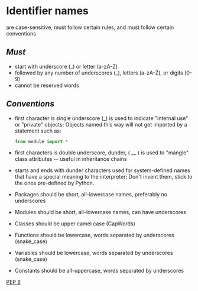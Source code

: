 # Identifier names

are case-sensitive, must follow certain rules, and must follow certain conventions

## *Must*

- start with underscore (_) or letter (a-zA-Z)
- followed by any number of underscores (_), letters (a-zA-Z), or digits (0-9)
- cannot be reserved words

## *Conventions*

- first character is single underscore (_) is used to indicate "internal use"
or "private" objects; Objects named this way will not get imported by a
statement such as:

    ```python
    from module import *
    ```

- first characters is double underscore, dunder, ( __ ) is used to "mangle"
class attributes -- useful in inheritance chains
- starts and ends with dunder characters used for system-defined names that
have a special meaning to the interpreter; Don't invent them, stick to the ones
pre-defined by Python.
- Packages should be short, all-lowercase names, preferably no underscores
- Modules should be short, all-lowercase names, can have underscores
- Classes should be upper camel case (CapWords)
- Functions should be lowercase, words separated by underscores (snake_case)
- Variables should be lowercase, words separated by underscores (snake_case)
- Constants should be all-uppercase, words separated by underscores

[PEP 8](https://www.python.org/dev/peps/pep-0008)
